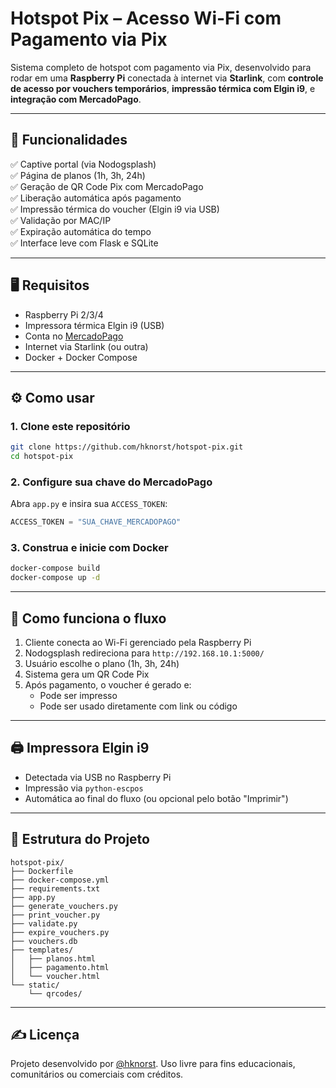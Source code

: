 # Hotspot Pix – Acesso Wi-Fi com Pagamento via Pix

Sistema completo de hotspot com pagamento via Pix, desenvolvido para rodar em uma **Raspberry Pi** conectada à internet via **Starlink**, com **controle de acesso por vouchers temporários**, **impressão térmica com Elgin i9**, e **integração com MercadoPago**.

---

## 🚀 Funcionalidades

✅ Captive portal (via Nodogsplash)  
✅ Página de planos (1h, 3h, 24h)  
✅ Geração de QR Code Pix com MercadoPago  
✅ Liberação automática após pagamento  
✅ Impressão térmica do voucher (Elgin i9 via USB)  
✅ Validação por MAC/IP  
✅ Expiração automática do tempo  
✅ Interface leve com Flask e SQLite

---

## 🖥️ Requisitos

- Raspberry Pi 2/3/4
- Impressora térmica Elgin i9 (USB)
- Conta no [MercadoPago](https://www.mercadopago.com.br/)
- Internet via Starlink (ou outra)
- Docker + Docker Compose

---

## ⚙️ Como usar

### 1. Clone este repositório

```bash
git clone https://github.com/hknorst/hotspot-pix.git
cd hotspot-pix
```

### 2. Configure sua chave do MercadoPago

Abra `app.py` e insira sua `ACCESS_TOKEN`:

```python
ACCESS_TOKEN = "SUA_CHAVE_MERCADOPAGO"
```

### 3. Construa e inicie com Docker

```bash
docker-compose build
docker-compose up -d
```

---

## 📡 Como funciona o fluxo

1. Cliente conecta ao Wi-Fi gerenciado pela Raspberry Pi
2. Nodogsplash redireciona para `http://192.168.10.1:5000/`
3. Usuário escolhe o plano (1h, 3h, 24h)
4. Sistema gera um QR Code Pix
5. Após pagamento, o voucher é gerado e:
   - Pode ser impresso
   - Pode ser usado diretamente com link ou código

---

## 🖨️ Impressora Elgin i9

- Detectada via USB no Raspberry Pi
- Impressão via `python-escpos`
- Automática ao final do fluxo (ou opcional pelo botão "Imprimir")

---

## 📂 Estrutura do Projeto

```
hotspot-pix/
├── Dockerfile
├── docker-compose.yml
├── requirements.txt
├── app.py
├── generate_vouchers.py
├── print_voucher.py
├── validate.py
├── expire_vouchers.py
├── vouchers.db
├── templates/
│   ├── planos.html
│   ├── pagamento.html
│   └── voucher.html
└── static/
    └── qrcodes/
```

---

## ✍️ Licença

Projeto desenvolvido por [@hknorst](https://github.com/hknorst). Uso livre para fins educacionais, comunitários ou comerciais com créditos.